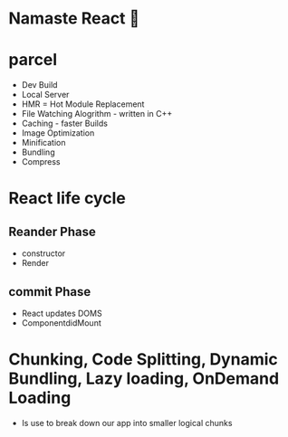 # Namaste React 🚀

# parcel
- Dev Build
- Local Server
- HMR = Hot Module Replacement
- File Watching Alogrithm - written in C++
- Caching - faster Builds
- Image Optimization
- Minification
- Bundling
- Compress



# React life cycle

## Reander Phase
- constructor
- Render

## commit Phase
- React updates DOMS
- ComponentdidMount

# Chunking, Code Splitting, Dynamic Bundling, Lazy loading, OnDemand Loading
-   Is use to break down our app into smaller logical chunks
